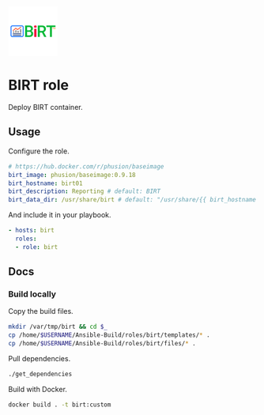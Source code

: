 <img src="/logos/birt.png" alt="birt logo" width="100" height="100">

# BIRT role

Deploy BIRT container.

## Usage

Configure the role.

```yml
# https://hub.docker.com/r/phusion/baseimage
birt_image: phusion/baseimage:0.9.18
birt_hostname: birt01
birt_description: Reporting # default: BIRT
birt_data_dir: /usr/share/birt # default: "/usr/share/{{ birt_hostname }}"
```

And include it in your playbook.

```yml
- hosts: birt
  roles:
  - role: birt
```

## Docs

### Build locally

Copy the build files.

```bash
mkdir /var/tmp/birt && cd $_
cp /home/$USERNAME/Ansible-Build/roles/birt/templates/* .
cp /home/$USERNAME/Ansible-Build/roles/birt/files/* .
```

Pull dependencies.

```bash
./get_dependencies
```

Build with Docker.

```bash
docker build . -t birt:custom
```